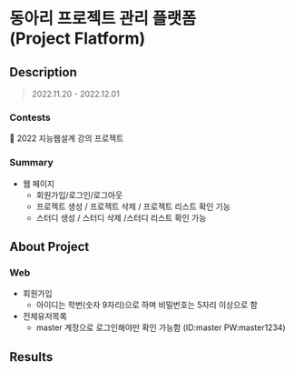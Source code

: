 
# 동아리 프로젝트 관리 플랫폼 <br>(Project Flatform)


## Description

> 2022.11.20 - 2022.12.01

### Contests

📌 2022 지능웹설계 강의 프로젝트


### Summary



* 웹 페이지
  * 회원가입/로그인/로그아웃
  * 프로젝트 생성 / 프로젝트 삭제 / 프로젝트 리스트 확인 기능
  * 스터디 생성 / 스터디 삭제 /스터디 리스트 확인 가능




## About Project

### Web

* 회원가입
  * 아이디는 학번(숫자 9자리)으로 하며 비밀번호는 5자리 이상으로 함
* 전체유저목록
  * master 계정으로 로그인해야만 확인 가능함 (ID:master PW:master1234)




## Results


